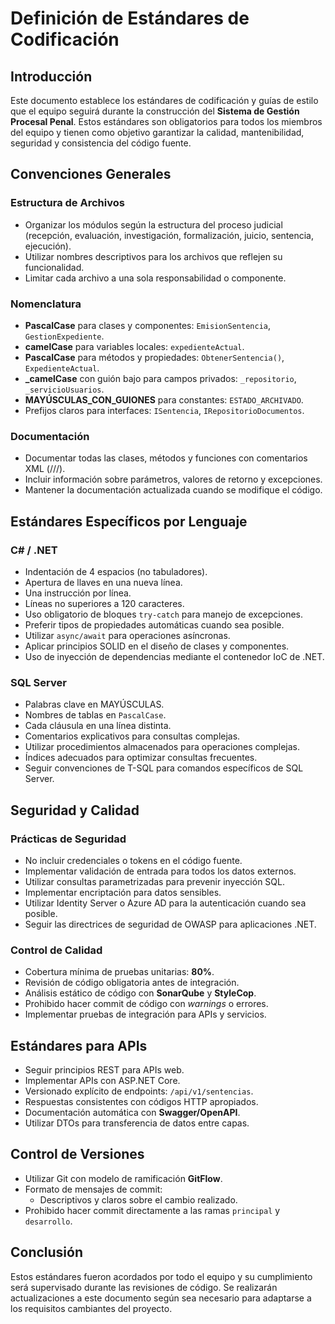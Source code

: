 # Definición de Estándares de Codificación

## Introducción
Este documento establece los estándares de codificación y guías de estilo que el equipo seguirá durante la construcción del **Sistema de Gestión Procesal Penal**. Estos estándares son obligatorios para todos los miembros del equipo y tienen como objetivo garantizar la calidad, mantenibilidad, seguridad y consistencia del código fuente.

## Convenciones Generales

### Estructura de Archivos
- Organizar los módulos según la estructura del proceso judicial (recepción, evaluación, investigación, formalización, juicio, sentencia, ejecución).
- Utilizar nombres descriptivos para los archivos que reflejen su funcionalidad.
- Limitar cada archivo a una sola responsabilidad o componente.

### Nomenclatura
- **PascalCase** para clases y componentes: `EmisionSentencia`, `GestionExpediente`.
- **camelCase** para variables locales: `expedienteActual`.
- **PascalCase** para métodos y propiedades: `ObtenerSentencia()`, `ExpedienteActual`.
- **_camelCase** con guión bajo para campos privados: `_repositorio`, `_servicioUsuarios`.
- **MAYÚSCULAS_CON_GUIONES** para constantes: `ESTADO_ARCHIVADO`.
- Prefijos claros para interfaces: `ISentencia`, `IRepositorioDocumentos`.

### Documentación
- Documentar todas las clases, métodos y funciones con comentarios XML (///).
- Incluir información sobre parámetros, valores de retorno y excepciones.
- Mantener la documentación actualizada cuando se modifique el código.

## Estándares Específicos por Lenguaje

### C# / .NET
- Indentación de 4 espacios (no tabuladores).
- Apertura de llaves en una nueva línea.
- Una instrucción por línea.
- Líneas no superiores a 120 caracteres.
- Uso obligatorio de bloques `try-catch` para manejo de excepciones.
- Preferir tipos de propiedades automáticas cuando sea posible.
- Utilizar `async/await` para operaciones asíncronas.
- Aplicar principios SOLID en el diseño de clases y componentes.
- Uso de inyección de dependencias mediante el contenedor IoC de .NET.

### SQL Server
- Palabras clave en MAYÚSCULAS.
- Nombres de tablas en `PascalCase`.
- Cada cláusula en una línea distinta.
- Comentarios explicativos para consultas complejas.
- Utilizar procedimientos almacenados para operaciones complejas.
- Índices adecuados para optimizar consultas frecuentes.
- Seguir convenciones de T-SQL para comandos específicos de SQL Server.

## Seguridad y Calidad

### Prácticas de Seguridad
- No incluir credenciales o tokens en el código fuente.
- Implementar validación de entrada para todos los datos externos.
- Utilizar consultas parametrizadas para prevenir inyección SQL.
- Implementar encriptación para datos sensibles.
- Utilizar Identity Server o Azure AD para la autenticación cuando sea posible.
- Seguir las directrices de seguridad de OWASP para aplicaciones .NET.

### Control de Calidad
- Cobertura mínima de pruebas unitarias: **80%**.
- Revisión de código obligatoria antes de integración.
- Análisis estático de código con **SonarQube** y **StyleCop**.
- Prohibido hacer commit de código con *warnings* o errores.
- Implementar pruebas de integración para APIs y servicios.

## Estándares para APIs
- Seguir principios REST para APIs web.
- Implementar APIs con ASP.NET Core.
- Versionado explícito de endpoints: `/api/v1/sentencias`.
- Respuestas consistentes con códigos HTTP apropiados.
- Documentación automática con **Swagger/OpenAPI**.
- Utilizar DTOs para transferencia de datos entre capas.

## Control de Versiones
- Utilizar Git con modelo de ramificación **GitFlow**.
- Formato de mensajes de commit:
  - Descriptivos y claros sobre el cambio realizado.
- Prohibido hacer commit directamente a las ramas `principal` y `desarrollo`.

## Conclusión
Estos estándares fueron acordados por todo el equipo y su cumplimiento será supervisado durante las revisiones de código. Se realizarán actualizaciones a este documento según sea necesario para adaptarse a los requisitos cambiantes del proyecto.
